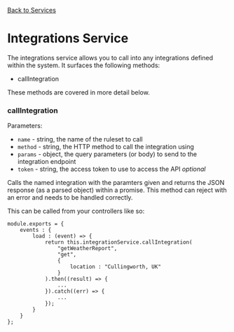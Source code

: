 [Back to Services](/documentation/services)

# Integrations Service

The integrations service allows you to call into any integrations defined within the system. It surfaces the following methods:

* callIntegration

These methods are covered in more detail below.

### callIntegration

Parameters:

* `name` - string, the name of the ruleset to call
* `method` - string, the HTTP method to call the integration using
* `params` - object, the query parameters (or body) to send to the integration endpoint
* `token` - string, the access token to use to access the API *optional*

Calls the named integration with the paramters given and returns the JSON response (as a parsed object) within a promise. This method can reject with an error and needs to be handled correctly.

This can be called from your controllers like so:

```
module.exports = {
	events : {
		load : (event) => {
			return this.integrationService.callIntegration(
				"getWeatherReport",
				"get",
				{
					location : "Cullingworth, UK"
				}
			).then((result) => {
				...
			}).catch((err) => {
				...
			});
		}
	}
};
```